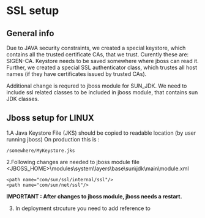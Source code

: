 SSL setup
==================================

General info
--------------------------------

Due to JAVA security constraints, we created a special keystore, which contains all the trusted certificate CAs,
that we trust. Curently these are: SIGEN-CA. Keystore needs to be saved somewhere where jboss can read it. Further, we 
created a special SSL authenticator class, which trustes all host names (if they have certificates issued by trusted CAs).

Additional change is requred to jboss module for SUN_JDK. We need to include ssl related classes to be included in
jboss module, that contains sun JDK classes.


Jboss setup for LINUX
--------------------------------

1.A Java Keystore File (JKS) should be copied to readable location (by user running jboss)
On production this is :

    /somewhere/MyKeystore.jks

2.Following changes are needed to jboss module file <JBOSS_HOME>\modules\system\layers\base\sun\jdk\main\module.xml

    <path name="com/sun/ssl/internal/ssl"/>
    <path name="com/sun/net/ssl"/>


**IMPORTANT : After changes to jboss module, jboss needs a restart.**   

3. In deployment strcuture you need to add reference to 

    <dependencies>
            <module name="sun.jdk"/>
    </dependencies>
   